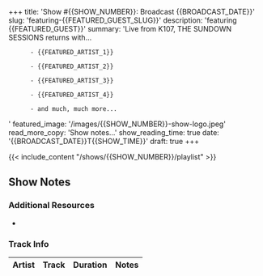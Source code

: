 +++
title: 'Show #{{SHOW_NUMBER}}: Broadcast {{BROADCAST_DATE}}'
slug: 'featuring-{{FEATURED_GUEST_SLUG}}'
description: 'featuring {{FEATURED_GUEST}}'
summary: 'Live from K107, THE SUNDOWN SESSIONS returns with...
          
          - {{FEATURED_ARTIST_1}}

          - {{FEATURED_ARTIST_2}}

          - {{FEATURED_ARTIST_3}}

          - {{FEATURED_ARTIST_4}}

          - and much, much more...
'
featured_image: '/images/{{SHOW_NUMBER}}-show-logo.jpeg'
read_more_copy: 'Show notes...'
show_reading_time: true
date: '{{BROADCAST_DATE}}T{{SHOW_TIME}}'
draft: true
+++

{{< include_content "/shows/{{SHOW_NUMBER}}/playlist" >}}




## Show Notes

### Additional Resources

- 

### Track Info

| Artist                        | Track                      | Duration | Notes                                                                                                                                                                                                                                                         |
|-------------------------------|----------------------------|----------|---------------------------------------------------------------------------------------------------------------------------------------------------------------------------------------------------------------------------------------------------------------|
